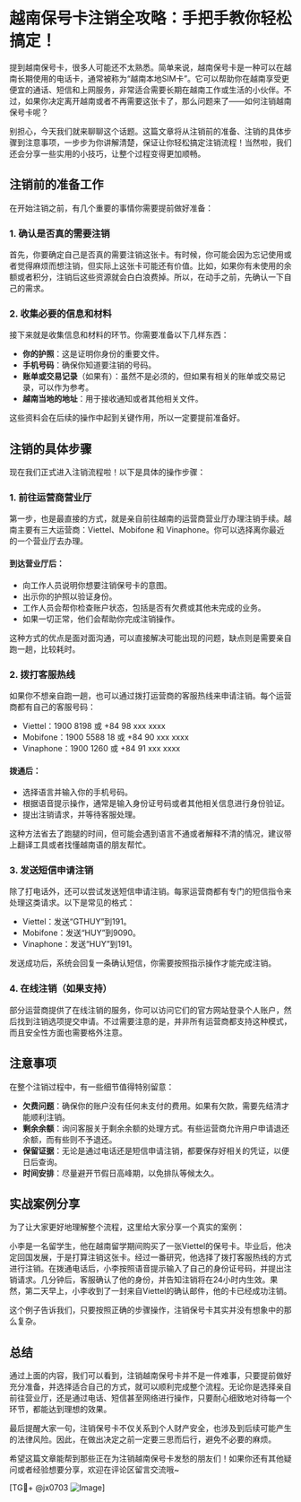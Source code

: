# 越南保号卡注销全攻略：手把手教你轻松搞定！

提到越南保号卡，很多人可能还不太熟悉。简单来说，越南保号卡是一种可以在越南长期使用的电话卡，通常被称为“越南本地SIM卡”。它可以帮助你在越南享受更便宜的通话、短信和上网服务，非常适合需要长期在越南工作或生活的小伙伴。不过，如果你决定离开越南或者不再需要这张卡了，那么问题来了——如何注销越南保号卡呢？

别担心，今天我们就来聊聊这个话题。这篇文章将从注销前的准备、注销的具体步骤到注意事项，一步步为你讲解清楚，保证让你轻松搞定注销流程！当然啦，我们还会分享一些实用的小技巧，让整个过程变得更加顺畅。

## 注销前的准备工作

在开始注销之前，有几个重要的事情你需要提前做好准备：

### 1. 确认是否真的需要注销

首先，你要确定自己是否真的需要注销这张卡。有时候，你可能会因为忘记使用或者觉得麻烦而想注销，但实际上这张卡可能还有价值。比如，如果你有未使用的余额或者积分，注销后这些资源就会白白浪费掉。所以，在动手之前，先确认一下自己的需求。

### 2. 收集必要的信息和材料

接下来就是收集信息和材料的环节。你需要准备以下几样东西：

- **你的护照**：这是证明你身份的重要文件。
- **手机号码**：确保你知道要注销的号码。
- **账单或交易记录**（如果有）：虽然不是必须的，但如果有相关的账单或交易记录，可以作为参考。
- **越南当地的地址**：用于接收通知或者其他相关文件。

这些资料会在后续的操作中起到关键作用，所以一定要提前准备好。

## 注销的具体步骤

现在我们正式进入注销流程啦！以下是具体的操作步骤：

### 1. 前往运营商营业厅

第一步，也是最直接的方式，就是亲自前往越南的运营商营业厅办理注销手续。越南主要有三大运营商：Viettel、Mobifone 和 Vinaphone。你可以选择离你最近的一个营业厅去办理。

#### 到达营业厅后：
- 向工作人员说明你想要注销保号卡的意图。
- 出示你的护照以验证身份。
- 工作人员会帮你检查账户状态，包括是否有欠费或其他未完成的业务。
- 如果一切正常，他们会帮助你完成注销操作。

这种方式的优点是面对面沟通，可以直接解决可能出现的问题，缺点则是需要亲自跑一趟，比较耗时。

### 2. 拨打客服热线

如果你不想亲自跑一趟，也可以通过拨打运营商的客服热线来申请注销。每个运营商都有自己的客服号码：

- Viettel：1900 8198 或 +84 98 xxx xxxx
- Mobifone：1900 5588 18 或 +84 90 xxx xxxx
- Vinaphone：1900 1260 或 +84 91 xxx xxxx

#### 拨通后：
- 选择语言并输入你的手机号码。
- 根据语音提示操作，通常是输入身份证号码或者其他相关信息进行身份验证。
- 提出注销请求，并等待客服处理。

这种方法省去了跑腿的时间，但可能会遇到语言不通或者解释不清的情况，建议带上翻译工具或者找懂越南语的朋友帮忙。

### 3. 发送短信申请注销

除了打电话外，还可以尝试发送短信申请注销。每家运营商都有专门的短信指令来处理这类请求。以下是常见的格式：

- Viettel：发送“GTHUY”到191。
- Mobifone：发送“HUY”到9090。
- Vinaphone：发送“HUY”到191。

发送成功后，系统会回复一条确认短信，你需要按照指示操作才能完成注销。

### 4. 在线注销（如果支持）

部分运营商提供了在线注销的服务，你可以访问它们的官方网站登录个人账户，然后找到注销选项提交申请。不过需要注意的是，并非所有运营商都支持这种模式，而且安全性方面也需要格外注意。

## 注意事项

在整个注销过程中，有一些细节值得特别留意：

- **欠费问题**：确保你的账户没有任何未支付的费用。如果有欠款，需要先结清才能顺利注销。
- **剩余余额**：询问客服关于剩余余额的处理方式。有些运营商允许用户申请退还余额，而有些则不予退还。
- **保留证据**：无论是通过电话还是短信申请注销，都要保存好相关的凭证，以便日后查询。
- **时间安排**：尽量避开节假日高峰期，以免排队等候太久。

## 实战案例分享

为了让大家更好地理解整个流程，这里给大家分享一个真实的案例：

小李是一名留学生，他在越南留学期间购买了一张Viettel的保号卡。毕业后，他决定回国发展，于是打算注销这张卡。经过一番研究，他选择了拨打客服热线的方式进行注销。在拨通电话后，小李按照语音提示输入了自己的身份证号码，并提出注销请求。几分钟后，客服确认了他的身份，并告知注销将在24小时内生效。果然，第二天早上，小李收到了一封来自Viettel的确认邮件，他的卡已经成功注销。

这个例子告诉我们，只要按照正确的步骤操作，注销保号卡其实并没有想象中的那么复杂。

## 总结

通过上面的内容，我们可以看到，注销越南保号卡并不是一件难事，只要提前做好充分准备，并选择适合自己的方式，就可以顺利完成整个流程。无论你是选择亲自前往营业厅，还是通过电话、短信甚至网络进行操作，只要耐心细致地对待每一个环节，都能达到理想的效果。

最后提醒大家一句，注销保号卡不仅关系到个人财产安全，也涉及到后续可能产生的法律风险。因此，在做出决定之前一定要三思而后行，避免不必要的麻烦。

希望这篇文章能帮到那些正在为注销越南保号卡发愁的朋友们！如果你还有其他疑问或者经验想要分享，欢迎在评论区留言交流哦~

[TG💪+ @jx0703 ![Image](https://github.com/user-attachments/assets/dbca1d08-cadb-493c-b0ec-ad6f7a83f270)]